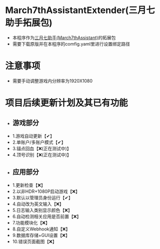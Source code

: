 # March7thAssistantExtender(三月七助手拓展包)
- 本程序作为[三月七助手(March7thAssistant)](https://github.com/moesnow/March7thAssistant)的拓展包
- 需要下载原版并在本程序的comfig.yaml里进行设置绑定路径
# 注意事项
- 需要手动调整游戏内分辨率为1920X1080
# 项目后续更新计划及其已有功能
- ## 游戏部分 ##
- 1.游戏自动更新【✔】
- 2.单账户/多账户模式【✔】
- 3.锚点回血【❌(正在测试中)】
- 4.顶号识别【❌(正在测试中)】
- ## 应用部分 ##
- 1.更新检查【❌】
- 2.以非HDR+1080P启动游戏【❌】
- 3.默认以管理员身份运行【✔】
- 4.自动改为英文输入【❌】
- 5.日志输入类别显示颜色【❌】
- 6.自动检测相关应用是否前置【❌】
- 7.功能模块化【❌】
- 8.自定义Webhook通知【❌】
- 9.数据库存储+GUI设置【❌】
- 10.错误页面截图【❌】
